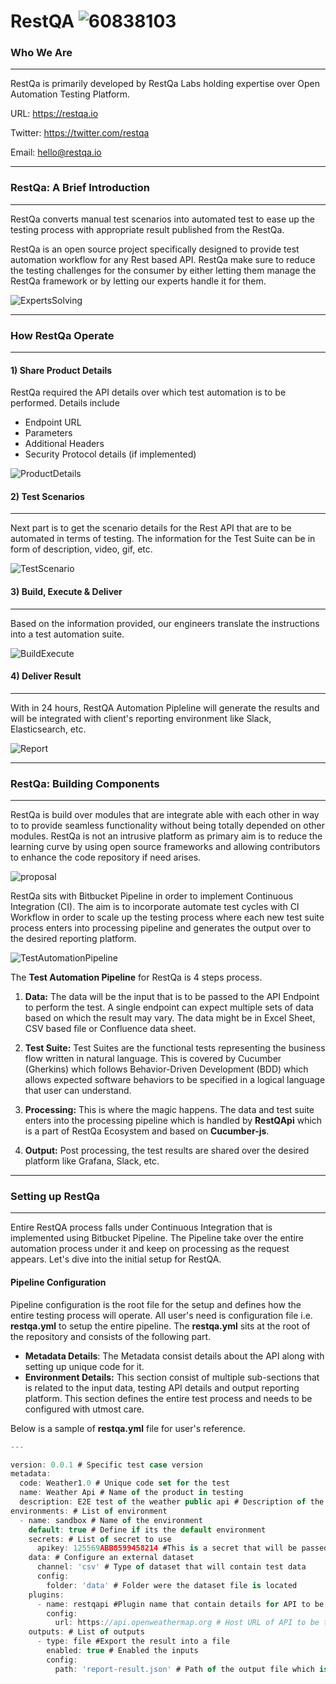 # RestQA ![60838103](resources/60838103.png)

### Who We Are

------

RestQa is primarily developed by RestQa Labs holding expertise over Open Automation Testing Platform. 

URL: <https://restqa.io>

Twitter: <https://twitter.com/restqa>

Email: <hello@restqa.io>

------

### RestQa: A Brief Introduction

------

RestQa converts manual test scenarios into automated test to ease up the testing process with appropriate result published from the RestQa. 	

RestQa is an open source project specifically designed to provide test automation workflow for any Rest based API. RestQa make sure to reduce the testing challenges for the consumer by either letting them manage the RestQa framework or by letting our experts handle it for them.

![ExpertsSolving](resources/ExpertsSolving.JPG)

------

### How RestQa Operate

------

#### 1) Share Product Details

RestQa required the API details over which test automation is to be performed. Details include

- Endpoint URL
- Parameters
- Additional Headers
- Security Protocol details (if implemented)

![ProductDetails](resources/ProductDetails.JPG)



#### 2) Test Scenarios

------

Next part is to get the scenario details for the Rest API that are to be automated in terms of testing. The information for the Test Suite can be in form of description, video, gif, etc. 

![TestScenario](resources/TestScenario.JPG)

#### 3) Build, Execute & Deliver

------

Based on the information provided, our engineers translate the instructions into a test automation suite. 

![BuildExecute](resources/BuildExecute.JPG)

#### 4) Deliver Result

------

With in 24 hours, RestQA Automation Pipleline will generate the results and will be integrated with client's reporting environment like Slack, Elasticsearch, etc.

![Report](resources/Report.JPG)

------

### RestQa: Building Components

------

RestQa is build over modules that are integrate able with each other in way to to provide seamless functionality without being totally depended on other modules. RestQa is not an intrusive platform as primary aim is to reduce the learning curve by using open source frameworks and allowing contributors to enhance the code repository if need arises. 

![proposal](resources/proposal.png)

RestQa sits with Bitbucket Pipeline in order to implement Continuous Integration (CI). The aim is to incorporate automate test cycles with CI Workflow in order to scale up the testing process where each new test suite process enters into processing pipeline and generates the output over to the desired reporting platform.

![TestAutomationPipeline](resources/TestAutomationPipeline.JPG)

The **Test Automation Pipeline** for RestQa is 4 steps process.

1. **Data:** The data will be the input that is to be passed to the API Endpoint to perform the test. A single endpoint can expect multiple sets of data based on which the result may vary. The data might be in Excel Sheet, CSV based file or Confluence data sheet.

   

2. **Test Suite:** Test Suites are the functional tests representing the business flow written in natural language. This is covered by Cucumber (Gherkins) which follows Behavior-Driven Development (BDD) which allows expected software behaviors to be specified in a logical language that user can understand.

   

3. **Processing:** This is where the magic happens. The data and test suite enters into the processing pipeline which is handled by **RestQApi** which is a part of RestQa Ecosystem and based on **Cucumber-js**.

   

4. **Output:** Post processing, the test results are shared over the desired platform like Grafana, Slack, etc.

------

### Setting up RestQa

------

Entire RestQA process falls under Continuous Integration that is implemented using Bitbucket Pipeline. The Pipeline take over the entire automation process under it and keep on processing as the request appears. Let's dive into the initial setup for RestQA. 

####  Pipeline Configuration

Pipeline configuration is the root file for the setup and defines how the entire testing process will operate. All user's need is configuration file i.e. **restqa.yml** to setup the entire pipeline. The **restqa.yml** sits at the root of the repository and consists of the following part.

- **Metadata Details**: The Metadata consist details about the API along with setting up unique code for it.
- **Environment Details:** This section consist of multiple sub-sections that is related to the input data, testing API details and output reporting platform. This section defines the entire test process and needs to be configured with utmost care.

Below is a sample of **restqa.yml** file for user's reference.



```typescript
---

version: 0.0.1 # Specific test case version
metadata:
  code: Weather1.0 # Unique code set for the test 
  name: Weather Api # Name of the product in testing
  description: E2E test of the weather public api # Description of the product in testing
environments: # List of environment
  - name: sandbox # Name of the environment
    default: true # Define if its the default environment
    secrets: # List of secret to use
      apikey: 125569ABB8599458214 #This is a secret that will be passed as an environment variable
    data: # Configure an external dataset
      channel: 'csv' # Type of dataset that will contain test data
      config:
        folder: 'data' # Folder were the dataset file is located
    plugins:
      - name: restqapi #Plugin name that contain details for API to be tested
        config:
          url: https://api.openweathermap.org # Host URL of API to be tested
    outputs: # List of outputs 
      - type: file #Export the result into a file
        enabled: true # Enabled the inputs
        config:
          path: 'report-result.json' # Path of the output file which is json in this case
```

